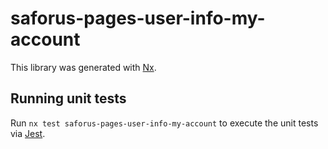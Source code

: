 # saforus-pages-user-info-my-account

This library was generated with [Nx](https://nx.dev).

## Running unit tests

Run `nx test saforus-pages-user-info-my-account` to execute the unit tests via [Jest](https://jestjs.io).
